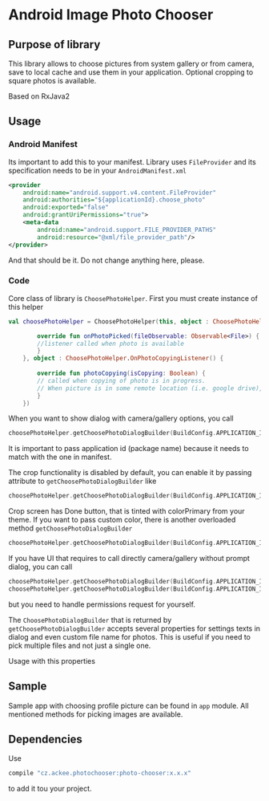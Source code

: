 # Android Image Photo Chooser
## Purpose of library

This library allows to choose pictures from system gallery or from camera, save to local cache and use them in your application. Optional cropping to square photos is available.

Based on RxJava2
## Usage

### Android Manifest
Its important to add this to your manifest. Library uses `FileProvider` and its specification needs to be in your `AndroidManifest.xml`

```xml
<provider
    android:name="android.support.v4.content.FileProvider"
    android:authorities="${applicationId}.choose_photo"
    android:exported="false"
    android:grantUriPermissions="true">
    <meta-data
        android:name="android.support.FILE_PROVIDER_PATHS"
        android:resource="@xml/file_provider_path"/>
</provider>
```

And that should be it. Do not change anything here, please.

### Code
Core class of library is `ChoosePhotoHelper`. First you must create instance of this helper
```kotlin
val choosePhotoHelper = ChoosePhotoHelper(this, object : ChoosePhotoHelper.OnPhotoPickedListener() {

        override fun onPhotoPicked(fileObservable: Observable<File>) {
        //listener called when photo is available
        }
    }, object : ChoosePhotoHelper.OnPhotoCopyingListener() {
    
        override fun photoCopying(isCopying: Boolean) {
        // called when copying of photo is in progress.
        // When picture is in some remote location (i.e. google drive), downloading and copying can take some time
        }
    })
```

When you want to show dialog with camera/gallery options, you call
```kotlin
choosePhotoHelper.getChoosePhotoDialogBuilder(BuildConfig.APPLICATION_ID).show(getSupportFragmentManager())
```
It is important to pass application id (package name) because it needs to match with the one in manifest.


The crop functionality is disabled by default, you can enable it by passing attribute to `getChoosePhotoDialogBuilder` like
```kotlin
choosePhotoHelper.getChoosePhotoDialogBuilder(BuildConfig.APPLICATION_ID, true).show(getSupportFragmentManager())
```

Crop screen has Done button, that is tinted with colorPrimary from your theme. If you want to pass custom color, there is another overloaded method `getChoosePhotoDialogBuilder`

```kotlin
choosePhotoHelper.getChoosePhotoDialogBuilder(BuildConfig.APPLICATION_ID, true, Color.BLUE).show(getSupportFragmentManager())
```

If you have UI that requires to call directly camera/gallery without prompt dialog, you can call
```kotlin
choosePhotoHelper.getChoosePhotoDialogBuilder(BuildConfig.APPLICATION_ID, true).showCamera(getActivity())
choosePhotoHelper.getChoosePhotoDialogBuilder(BuildConfig.APPLICATION_ID, true).showGallery(getActivity())
```
but you need to handle permissions request for yourself.

The `ChoosePhotoDialogBuilder` that is returned by `getChoosePhotoDialogBuilder` accepts several properties for settings texts in dialog and even custom file name for photos. This is useful if you need to pick multiple files and not just a single one.

Usage with this properties

## Sample

Sample app with choosing profile picture can be found in `app` module. All mentioned methods for picking images are available.

## Dependencies

Use
```groovy
compile "cz.ackee.photochooser:photo-chooser:x.x.x"
```
to add it tou your project.